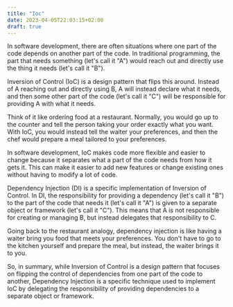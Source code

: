 ```yaml
---
title: "Ioc"
date: 2023-04-05T22:03:15+02:00
draft: true
---
```


In software development, there are often situations where one part of the code depends on another part of the code. In traditional programming, the part that needs something (let's call it "A") would reach out and directly use the thing it needs (let's call it "B").

Inversion of Control (IoC) is a design pattern that flips this around. Instead of A reaching out and directly using B, A will instead declare what it needs, and then some other part of the code (let's call it "C") will be responsible for providing A with what it needs.

Think of it like ordering food at a restaurant. Normally, you would go up to the counter and tell the person taking your order exactly what you want. With IoC, you would instead tell the waiter your preferences, and then the chef would prepare a meal tailored to your preferences.

In software development, IoC makes code more flexible and easier to change because it separates what a part of the code needs from how it gets it. This can make it easier to add new features or change existing ones without having to modify a lot of code.

Dependency Injection (DI) is a specific implementation of Inversion of Control. In DI, the responsibility for providing a dependency (let's call it "B") to the part of the code that needs it (let's call it "A") is given to a separate object or framework (let's call it "C"). This means that A is not responsible for creating or managing B, but instead delegates that responsibility to C.

Going back to the restaurant analogy, dependency injection is like having a waiter bring you food that meets your preferences. You don't have to go to the kitchen yourself and prepare the meal, but instead, the waiter brings it to you.

So, in summary, while Inversion of Control is a design pattern that focuses on flipping the control of dependencies from one part of the code to another, Dependency Injection is a specific technique used to implement IoC by delegating the responsibility of providing dependencies to a separate object or framework.